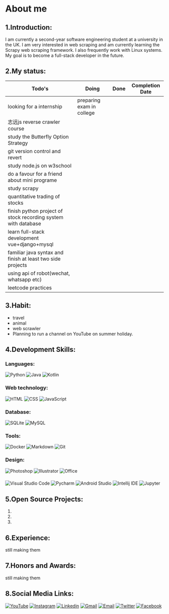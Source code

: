 # About me

## 1.Introduction:
I am currently a second-year software engineering student at a university in the UK. I am very interested in web scraping and am currently learning the Scrapy web scraping framework. I also frequently work with Linux systems. My goal is to become a full-stack developer in the future.

## 2.My status:
| Todo's | Doing | Done | Completion Date |
| ------ | ----- | ---- | --------------- |
| looking for a internship | preparing exam in college |  |  |
| 志远js reverse crawler course |  |  |  |
| study the Butterfly Option Strategy |  |  |  |
| git version control and revert |  |  |  |
| study node.js on w3school |  |  |  |
| do a favour for a friend about mini programe |  |  |  |
| study scrapy |  |  |  |
| quantitative trading of stocks|  |  |  |
| finish python project of stock recording system with database |  |  |  |
| learn full-stack development vue+django+mysql |  |  |  |
| familiar java syntax and finish at least two side projects|  |  |  |
| using api of robot(wechat, whatsapp etc) |  |  |  |
| leetcode practices |  |  |  |

## 3.Habit:
* travel
* animal
* web scrawler
* Planning to run a channel on YouTube on summer holiday.

## 4.Development Skills:

### Languages:
![Python](https://github.com/monsterchick/monsterchick/blob/main/img/languages/Python.svg)
![Java](https://github.com/monsterchick/monsterchick/blob/main/img/languages/Java.svg)
![Kotlin](https://github.com/monsterchick/monsterchick/blob/main/img/languages/Kotlin.svg)

### Web technology:
![HTML](https://github.com/monsterchick/monsterchick/blob/main/img/web_tech/HTML.svg)
![CSS](https://github.com/monsterchick/monsterchick/blob/main/img/web_tech/CSS.svg)
![JavaScript](https://github.com/monsterchick/monsterchick/blob/main/img/web_tech/JavaScript.svg)

### Database:
![SQLite](https://github.com/monsterchick/monsterchick/blob/main/img/DB/SQLite.svg)
![MySQL](https://github.com/monsterchick/monsterchick/blob/main/img/DB/MySQL.svg)

### Tools:
![Docker](https://github.com/monsterchick/monsterchick/blob/main/img/tools/Docker.svg)
![Markdown](https://github.com/monsterchick/monsterchick/blob/main/img/tools/Markdown.svg)
![Git](https://github.com/monsterchick/monsterchick/blob/main/img/tools/Git.svg)

### Design:
![Photoshop](https://github.com/monsterchick/monsterchick/blob/main/img/design/Photoshop.svg)
![Illustrator](https://github.com/monsterchick/monsterchick/blob/main/img/design/Illustrator.svg)
![Office](https://github.com/monsterchick/monsterchick/blob/main/img/design/Office.svg)

### 
![Visual Studio Code](https://github.com/monsterchick/monsterchick/blob/main/img/IDE/Visual_Studio_Code.svg)
![Pycharm](https://github.com/monsterchick/monsterchick/blob/main/img/IDE/Pycharm.svg)
![Android Studio](https://github.com/monsterchick/monsterchick/blob/main/img/IDE/Android_Studio.svg)
![Intellij IDE](https://github.com/monsterchick/monsterchick/blob/main/img/IDE/IntelliJ_IDEA.svg)
![Jupyter](https://github.com/monsterchick/monsterchick/blob/main/img/IDE/Jupyter.svg)

## 5.Open Source Projects:
  1.
  2.
  3.

## 6.Experience:
still making them

## 7.Honors and Awards:
still making them

## 8.Social Media Links:
[![YouTube](https://github.com/monsterchick/monsterchick/blob/main/img/social_media/YouTube.svg)](https://www.youtube.com/channel/UCa31fpxbPWf8tQwQpsUSD5w)
[![Instagram](https://github.com/monsterchick/monsterchick/blob/main/img/social_media/Instagram.svg)](https://www.instagram.com/khooo_lam/)
[![Linkedin](https://github.com/monsterchick/monsterchick/blob/main/img/social_media/Linkedin.svg)](https://www.youtube.com/channel/UCa31fpxbPWf8tQwQpsUSD5w)
[![Gmail](https://github.com/monsterchick/monsterchick/blob/main/img/social_media/Gmail.svg)]()
[![Email](https://github.com/monsterchick/monsterchick/blob/main/img/social_media/Instagram.svg)]()
[![Twitter](https://github.com/monsterchick/monsterchick/blob/main/img/social_media/Twitter.svg)]()
[![Facebook](https://github.com/monsterchick/monsterchick/blob/main/img/social_media/Facebook.svg)]()

